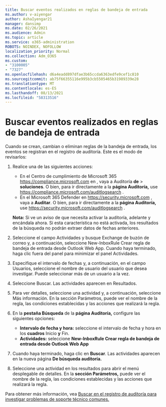 ```yaml
---
title: Buscar eventos realizados en reglas de bandeja de entrada
ms.author: v-aiyengar
author: AshaIyengar21
manager: dansimp
ms.date: 02/26/2021
ms.audience: Admin
ms.topic: article
ms.service: o365-administration
ROBOTS: NOINDEX, NOFOLLOW
localization_priority: Normal
ms.collection: Adm_O365
ms.custom:
- "3100005"
- "7327"
ms.openlocfilehash: d6a4eadd897dfae3b65ccda6363edfe9cef1c810
ms.sourcegitcommit: ab75f66355116e995b3cb5505465b31989339e28
ms.translationtype: MT
ms.contentlocale: es-ES
ms.lasthandoff: 08/13/2021
ms.locfileid: "58313516"
---
```

# <a name="find-events-performed-on-inbox-rules"></a>Buscar eventos realizados en reglas de bandeja de entrada

Cuando se crean, cambian o eliminan reglas de la bandeja de entrada, los eventos se registran en el registro de auditoría. Este es el modo de revisarlos:

1. Realice una de las siguientes acciones:
   - En el Centro de cumplimiento de Microsoft 365 <https://compliance.microsoft.com> en , vaya a Auditoría **de** \> **soluciones**. O bien, para ir directamente a la **página Auditoría,** use <https://compliance.microsoft.com/auditlogsearch> .
   - En el Microsoft 365 Defender en <https://security.microsoft.com> , vaya a **Auditar**. O bien, para ir directamente a la **página Auditoría,** use <https://security.microsoft.com/auditlogsearch> .

    **Nota:** Si ve un aviso de que necesita activar la auditoría, adelante y encándala ahora. Si esta característica no está activada, los resultados de la búsqueda no podrán extraer datos de fechas anteriores.
1. Seleccione el campo Actividades y busque Exchange de buzón de correo y, a continuación, seleccione New-InboxRule Crear regla de bandeja de entrada desde Outlook Web App. Cuando haya terminado, haga clic fuera del panel para minimizar el panel Actividades.
1. Especifique el intervalo de fechas y, a continuación, en el campo Usuarios, seleccione el nombre de usuario del usuario que desea investigar. Puede seleccionar más de un usuario a la vez.
1. Seleccione Buscar. Las actividades aparecen en Resultados.
1. Para ver detalles, seleccione una actividad y, a continuación, seleccione Más información. En la sección Parámetros, puede ver el nombre de la regla, las condiciones establecidas y las acciones que realizará la regla.

2. En la **pestaña Búsqueda** de la **página Auditoría,** configure las siguientes opciones:
   - **Intervalo de fecha y hora:** seleccione el intervalo de fecha y hora en los **cuadros** Inicio **y** Fin.
   - **Actividades:** seleccione **New-InboxRule Crear regla de bandeja de entrada desde Outlook Web App**

3. Cuando haya terminado, haga clic en **Buscar**. Las actividades aparecen en la nueva página **De búsqueda auditoría.**

4. Seleccione una actividad en los resultados para abrir el menú desplegable de detalles. En la **sección Parámetros,** puede ver el nombre de la regla, las condiciones establecidas y las acciones que realizará la regla.

Para obtener más información, vea [Buscar en el registro de auditoría para investigar problemas de soporte técnico comunes.](https://docs.microsoft.com/microsoft-365/compliance/auditing-troubleshooting-scenarios)
